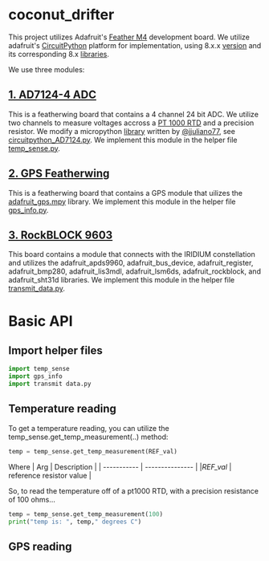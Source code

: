 # coconut_drifter

This project utilizes Adafruit's [Feather M4](https://www.adafruit.com/product/3857) development board. We utilize adafruit's [CircuitPython](https://circuitpython.org/) platform for implementation, using 8.x.x [version](https://circuitpython.org/board/feather_m4_express/) and its corresponding 8.x [libraries](https://circuitpython.org/libraries).

We use three modules: 

## [1. AD7124-4 ADC](https://www.tindie.com/products/nhbsystems/24-bit-analog-sensor-featherwing/)
This is a featherwing board that contains a 4 channel 24 bit ADC. We utilize two channels to measure voltages accross a [PT 1000 RTD](https://evosensors.com/) and a precision resistor. We modify a micropython [library](https://github.com/NHBSystems/micropython_AD7124) written by [@jjuliano77](https://github.com/jjuliano77), see [circuitpython_AD7124.py](https://github.com/zamhoffman/coconut_drifter/blob/main/circuitpython_AD7124.py).
We implement this module in the helper file [temp_sense.py](https://github.com/zamhoffman/coconut_drifter/blob/main/temp_sense.py).

## [2. GPS Featherwing](https://www.adafruit.com/product/3133)
This is a featherwing board that contains a GPS module that uilizes the [adafruit_gps.mpy](https://circuitpython.org/libraries) library. 
We implement this module in the helper file [gps_info.py](https://github.com/zamhoffman/coconut_drifter/blob/main/gps_info.py).

## [3. RockBLOCK 9603](https://www.adafruit.com/product/4521)
This board contains a module that connects with the IRIDIUM constellation and utilizes the adafruit_apds9960, adafruit_bus_device, adafruit_register, adafruit_bmp280, adafruit_lis3mdl, adafruit_lsm6ds, adafruit_rockblock, and adafruit_sht31d libraries.
We implement this module in the helper file [transmit_data.py]().

# Basic API

## Import helper files
```python
import temp_sense
import gps_info
import transmit data.py
```
## Temperature reading
To get a temperature reading, you can utilize the temp_sense.get_temp_measurement(..) method:
```python
temp = temp_sense.get_temp_measurement(REF_val)
```
Where
| Arg           |  Description    |
| -----------   | --------------- |
|*REF_val*      | reference resistor value |

So, to read the temperature off of a pt1000 RTD, with a precision resistance of 100 ohms...
```python
temp = temp_sense.get_temp_measurement(100)
print("temp is: ", temp," degrees C")
```
## GPS reading

